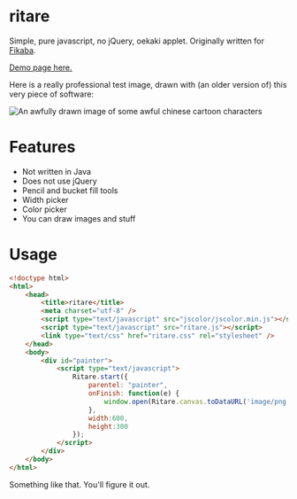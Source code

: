 # ritare
Simple, pure javascript, no jQuery, oekaki applet. Originally written for [Fikaba](https://github.com/knarka/fikaba).

[Demo page here.](https://knarka.github.io/ritare/)

Here is a really professional test image, drawn with (an older version of) this very piece of software:

![An awfully drawn image of some awful chinese cartoon characters](https://github.com/knarka/ritare/raw/master/screenshot.png "Yes, it's really bad, I know")

# Features
* Not written in Java
* Does not use jQuery
* Pencil and bucket fill tools
* Width picker
* Color picker
* You can draw images and stuff

# Usage
```html
<!doctype html>
<html>
	<head>
		<title>ritare</title>
		<meta charset="utf-8" />
		<script type="text/javascript" src="jscolor/jscolor.min.js"></script>
		<script type="text/javascript" src="ritare.js"></script>
		<link type="text/css" href="ritare.css" rel="stylesheet" />
	</head>
	<body>
		<div id="painter">
			<script type="text/javascript">
				Ritare.start({
					parentel: "painter",
					onFinish: function(e) {
						window.open(Ritare.canvas.toDataURL('image/png'))
					},
					width:600,
					height:300
				});
			</script>
		</div>
	</body>
</html>
```

Something like that. You'll figure it out.

